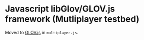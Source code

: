 Javascript libGlov/GLOV.js framework (Mutliplayer testbed)
============================

Moved to [GLOV.js](https://github.com/Jimbly/glovjs) in `multiplayer.js`.